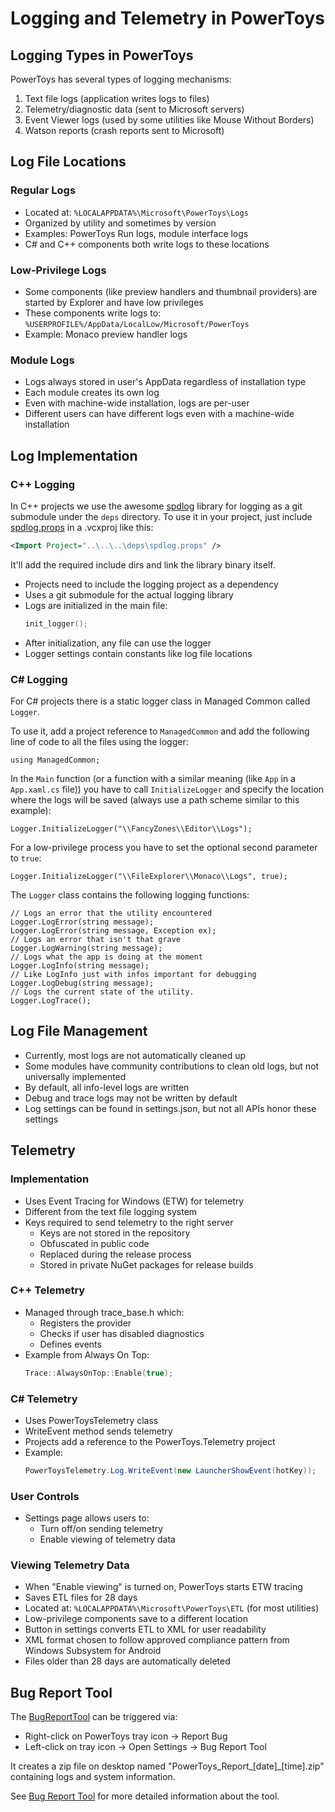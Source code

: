 # Logging and Telemetry in PowerToys

## Logging Types in PowerToys

PowerToys has several types of logging mechanisms:
1. Text file logs (application writes logs to files)
2. Telemetry/diagnostic data (sent to Microsoft servers)
3. Event Viewer logs (used by some utilities like Mouse Without Borders)
4. Watson reports (crash reports sent to Microsoft)

## Log File Locations

### Regular Logs
- Located at: `%LOCALAPPDATA%\Microsoft\PowerToys\Logs`
- Organized by utility and sometimes by version
- Examples: PowerToys Run logs, module interface logs
- C# and C++ components both write logs to these locations

### Low-Privilege Logs
- Some components (like preview handlers and thumbnail providers) are started by Explorer and have low privileges
- These components write logs to: `%USERPROFILE%/AppData/LocalLow/Microsoft/PowerToys`
- Example: Monaco preview handler logs

### Module Logs
- Logs always stored in user's AppData regardless of installation type
- Each module creates its own log
- Even with machine-wide installation, logs are per-user
- Different users can have different logs even with a machine-wide installation

## Log Implementation

### C++ Logging

In C++ projects we use the awesome [spdlog](https://github.com/gabime/spdlog) library for logging as a git submodule under the `deps` directory. To use it in your project, just include [spdlog.props](/deps/spdlog.props) in a .vcxproj like this:

```xml
<Import Project="..\..\..\deps\spdlog.props" />
```
It'll add the required include dirs and link the library binary itself.

- Projects need to include the logging project as a dependency
- Uses a git submodule for the actual logging library
- Logs are initialized in the main file:
  ```cpp
  init_logger();
  ```
- After initialization, any file can use the logger
- Logger settings contain constants like log file locations

### C# Logging

For C# projects there is a static logger class in Managed Common called `Logger`.

To use it, add a project reference to `ManagedCommon` and add the following line of code to all the files using the logger:

```Csharp
using ManagedCommon;
```

In the `Main` function (or a function with a similar meaning (like `App` in a `App.xaml.cs` file)) you have to call `InitializeLogger` and specify the location where the logs will be saved (always use a path scheme similar to this example):

```Csharp
Logger.InitializeLogger("\\FancyZones\\Editor\\Logs");
```

For a low-privilege process you have to set the optional second parameter to `true`:

```Csharp
Logger.InitializeLogger("\\FileExplorer\\Monaco\\Logs", true);
```

The `Logger` class contains the following logging functions:

```Csharp
// Logs an error that the utility encountered
Logger.LogError(string message);
Logger.LogError(string message, Exception ex);
// Logs an error that isn't that grave
Logger.LogWarning(string message);
// Logs what the app is doing at the moment
Logger.LogInfo(string message);
// Like LogInfo just with infos important for debugging
Logger.LogDebug(string message);
// Logs the current state of the utility.
Logger.LogTrace();
```

## Log File Management
- Currently, most logs are not automatically cleaned up
- Some modules have community contributions to clean old logs, but not universally implemented
- By default, all info-level logs are written
- Debug and trace logs may not be written by default
- Log settings can be found in settings.json, but not all APIs honor these settings

## Telemetry

### Implementation
- Uses Event Tracing for Windows (ETW) for telemetry
- Different from the text file logging system
- Keys required to send telemetry to the right server
  - Keys are not stored in the repository
  - Obfuscated in public code
  - Replaced during the release process
  - Stored in private NuGet packages for release builds

### C++ Telemetry
- Managed through trace_base.h which:
  - Registers the provider
  - Checks if user has disabled diagnostics
  - Defines events
- Example from Always On Top:
  ```cpp
  Trace::AlwaysOnTop::Enable(true);
  ```

### C# Telemetry
- Uses PowerToysTelemetry class
- WriteEvent method sends telemetry
- Projects add a reference to the PowerToys.Telemetry project
- Example:
  ```csharp
  PowerToysTelemetry.Log.WriteEvent(new LauncherShowEvent(hotKey));
  ```

### User Controls
- Settings page allows users to:
  - Turn off/on sending telemetry
  - Enable viewing of telemetry data

### Viewing Telemetry Data
- When "Enable viewing" is turned on, PowerToys starts ETW tracing
- Saves ETL files for 28 days
- Located at: `%LOCALAPPDATA%\Microsoft\PowerToys\ETL` (for most utilities)
- Low-privilege components save to a different location
- Button in settings converts ETL to XML for user readability
- XML format chosen to follow approved compliance pattern from Windows Subsystem for Android
- Files older than 28 days are automatically deleted

## Bug Report Tool

The [BugReportTool](/tools/BugReportTool) can be triggered via:
- Right-click on PowerToys tray icon → Report Bug
- Left-click on tray icon → Open Settings → Bug Report Tool

It creates a zip file on desktop named "PowerToys_Report_[date]_[time].zip" containing logs and system information.

See [Bug Report Tool](../tools/bug-report-tool.md) for more detailed information about the tool.
